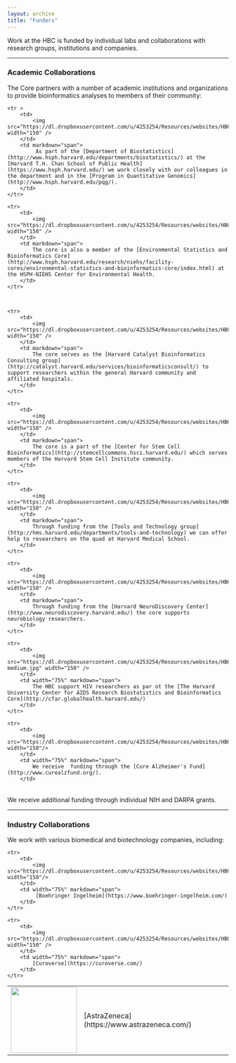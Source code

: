 ```yaml
---
layout: archive
title: "Funders"
---
```


Work at the HBC is funded by individual labs and collaborations with research groups, institutions and companies. 

-----

### Academic Collaborations

The Core partners with a number of academic institutions and organizations to provide bioinformatics analyses to members of their community:

<table>
    <colgroup>
        <col width="20%">
        <col width="80%">
    </colgroup>

    <tr >
        <td>
            <img src="https://dl.dropboxusercontent.com/u/4253254/Resources/websites/HBC/images/HarvardChan_logo_stack_RGB_Small.png"  width="150" /> 
        </td>
        <td markdown="span">
             As part of the [Department of Biostatistics](http://www.hsph.harvard.edu/departments/biostatistics/) at the [Harvard T.H. Chan School of Public Health](https://www.hsph.harvard.edu/) we work closely with our colleagues in the department and in the [Program in Quantitative Genomics](http://www.hsph.harvard.edu/pqg/).
        </td>
    </tr>

    <tr>
        <td>
            <img src="https://dl.dropboxusercontent.com/u/4253254/Resources/websites/HBC/images/niehs.png"  width="150" />
        </td>
        <td markdown="span">
            The core is also a member of the [Environmental Statistics and Bioinformatics Core](http://www.hsph.harvard.edu/research/niehs/facility-cores/environmental-statistics-and-bioinformatics-core/index.html) at the HSPH-NIEHS Center for Environmental Health.
        </td>
    </tr>
    


    <tr>
        <td>
            <img src="https://dl.dropboxusercontent.com/u/4253254/Resources/websites/HBC/images/harvard_catalyst_logo3.jpg"  width="150" />
        </td>
        <td markdown="span">
            The core serves as the [Harvard Catalyst Bioinformatics Consulting group](http://catalyst.harvard.edu/services/bioinformaticsconsult/) to support researchers within the general Harvard community and affiliated hospitals. 
        </td>
    </tr>

    <tr>
        <td>
            <img src="https://dl.dropboxusercontent.com/u/4253254/Resources/websites/HBC/images/hsci_logo.png" width="150" />
        </td>
        <td markdown="span">
            The core is a part of the [Center for Stem Cell Bioinformatics](http://stemcellcommons.hsci.harvard.edu/) which serves members of the Harvard Stem Cell Institute community. 
        </td>
    </tr>

    <tr>
        <td>
            <img  src="https://dl.dropboxusercontent.com/u/4253254/Resources/websites/HBC/images/hms_logo.png"  width="150" />
        </td>
        <td markdown="span">
            Through funding from the [Tools and Technology group](http://hms.harvard.edu/departments/tools-and-technology) we can offer help to researchers on the quad at Harvard Medical School. 
        </td>
    </tr>

    <tr>
        <td>
            <img  src="https://dl.dropboxusercontent.com/u/4253254/Resources/websites/HBC/images/hndc_new_logo_without_background.jpg"  width="150" />
        </td>
        <td markdown="span">
            Through funding from the [Harvard NeuroDiscovery Center](http://www.neurodiscovery.harvard.edu/) the core supports neurobiology researchers.
        </td>
    </tr>

    <tr>
        <td>
            <img src="https://dl.dropboxusercontent.com/u/4253254/Resources/websites/HBC/images/hucfarlogo-medium.jpg" width="150" />
        </td>
        <td width="75%" markdown="span">
            The HBC support HIV researchers as par ot the [The Harvard University Center for AIDS Research Biostatistics and Bioinformatics Core](http://cfar.globalhealth.harvard.edu/)
        </td>
    </tr>

    <tr>
        <td>
            <img src="https://dl.dropboxusercontent.com/u/4253254/Resources/websites/HBC/images/alzheimer_logo.png" width="150"/>
        </td>
        <td width="75%" markdown="span">
            We receive  funding through the [Cure Alzheimer's Fund](http://www.curealzfund.org/).
        </td>
</tr>

</table>

We receive additional funding through individual NIH and DARPA grants.

----

### Industry Collaborations

We work with various biomedical and biotechnology companies, including:

<table>
    <colgroup>
        <col width="20%">
        <col width="80%">
    </colgroup>
    <tr>
         <td>
            <img  src="https://dl.dropboxusercontent.com/u/4253254/Resources/websites/HBC/images/AstraZeneca-logo.jpg" width="150" /> 
        </td>
        <td markdown="span">
            [AstraZeneca](https://www.astrazeneca.com/)
        </td>
    </tr> 

    <tr>    
        <td>
            <img src="https://dl.dropboxusercontent.com/u/4253254/Resources/websites/HBC/images/Boehringer_Ingelheim_Logo.svg.png" width="150"/>
        </td>
        <td width="75%" markdown="span">
             [Boehringer Ingelheim](https://www.boehringer-ingelheim.com/)
        </td>
    </tr>
    
    <tr>
        <td>
            <img  src="https://dl.dropboxusercontent.com/u/4253254/Resources/websites/HBC/images/arvados_curoverse_logo_01.jpeg" width="150" />
        </td>
        <td width="75%" markdown="span">
            [Curoverse](https://curoverse.com/)
        </td>
    </tr>
</table>



